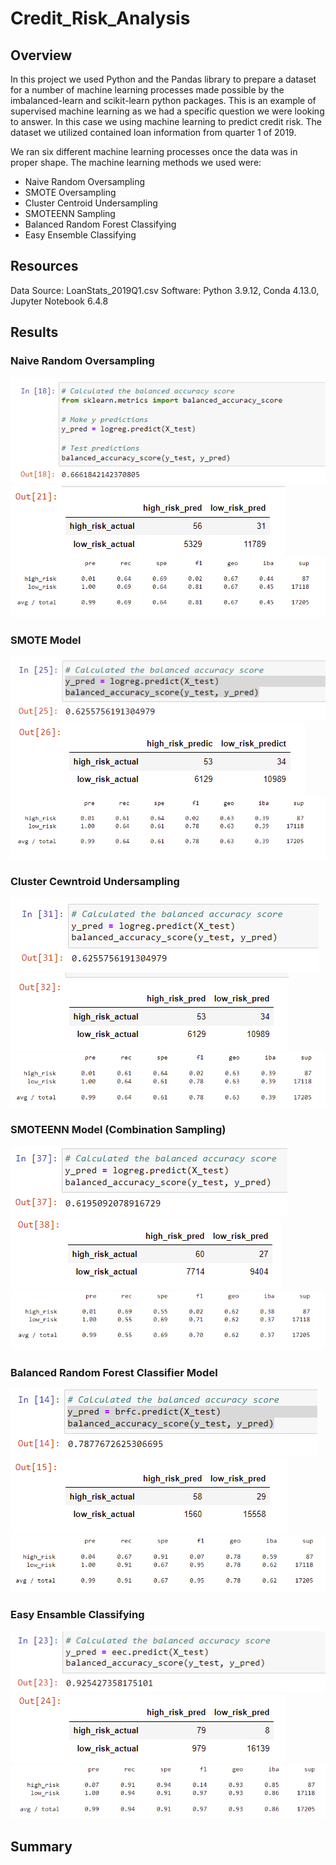 # Credit_Risk_Analysis

## Overview

In this project we used Python and the Pandas library to prepare a dataset for a number of machine learning processes made possible by the imbalanced-learn and scikit-learn python packages. This is an example of supervised machine learning as we had a specific question we were looking to answer. In this case we using machine learning to predict credit risk. The dataset we utilized contained loan information from quarter 1 of 2019.

We ran six different machine learning processes once the data was in proper shape. The machine learning methods we used were:
- Naive Random Oversampling
- SMOTE Oversampling
- Cluster Centroid Undersampling
- SMOTEENN Sampling
- Balanced Random Forest Classifying
- Easy Ensemble Classifying

## Resources
Data Source: LoanStats_2019Q1.csv
Software: Python 3.9.12, Conda 4.13.0, Jupyter Notebook 6.4.8


## Results
### Naive Random Oversampling
![N Random Oversample 1](/images/RandomOS_1.png)
![N Random Oversample 2](/images/RandomOS_2.png)
![N Random Oversample 3](/images/RandomOS_3.png)

### SMOTE Model
![SMOTE 1](/images/SMOTE_1.png)
![SMOTE 2](/images/SMOTE_2.png)
![SMOTE 3](/images/SMOTE_3.png)

### Cluster Cewntroid Undersampling
![Undersample 1](/images/Under_1.png)
![Undersample 2](/images/Under_2.png)
![Undersample 3](/images/Under_3.png)

### SMOTEENN Model (Combination Sampling)
![SMOTEENN 1](/images/Combo_1.png)
![SMOTEENN 2](/images/Combo_2.png)
![SMOTEENN 3](/images/Combo_3.png)

### Balanced Random Forest Classifier Model
![BRFC 1](/images/brfc_1.png)
![BRFC 2](/images/brfc_2.png)
![BRFC 3](/images/brfc_3.png)

### Easy Ensamble Classifying
![EEC 1](/images/eec_1.png)
![EEC 2](/images/eec_2.png)
![EEC 3](/images/eec_3.png)



## Summary